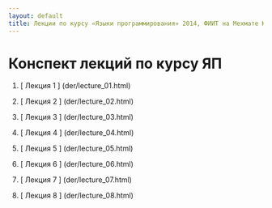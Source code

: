 ```yaml
---
layout: default
title: Лекции по курсу «Языки программирования» 2014, ФИИТ на Мехмате ЮФУ
---
```


Конспект лекций по курсу ЯП
=====================

1. [ Лекция 1 ] (der/lecture_01.html)


2. [ Лекция 2 ] (der/lecture_02.html)


3. [ Лекция 3 ] (der/lecture_03.html)


4. [ Лекция 4 ] (der/lecture_04.html)


5. [ Лекция 5 ] (der/lecture_05.html)


6. [ Лекция 6 ] (der/lecture_06.html)


7. [ Лекция 7 ] (der/lecture_07.html)


8. [ Лекция 8 ] (der/lecture_08.html)


